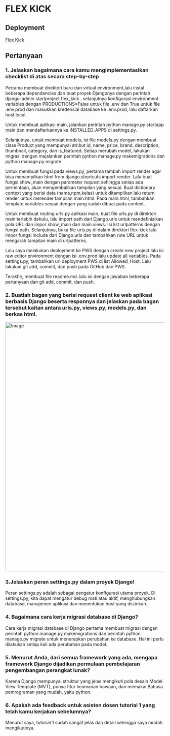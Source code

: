 # FLEX KICK
## Deployment
[Flex Kick](https://inayah-saffanah-flexkick.pbp.cs.ui.ac.id/)

## Pertanyaan
### 1. Jelaskan bagaimana cara kamu mengimplementasikan checklist di atas secara step-by-step
Pertama membuat direktori baru dan virtual environment,lalu instal beberapa dependencies dan buat proyek Djangonya dengan perintah django-admin startproject flex_kick . selanjutnya konfigurasi environment variables dengan PRODUCTIONS=False untuk file .env dan True untuk file .env.prod dan masukkan kredensial database ke .env.prod, lalu daftarkan host local. 

Untuk membuat aplikasi main, jalankan perintah python manage.py startapp main dan mendaftarkannya ke INSTALLED_APPS di settings.py.

Selanjutnya, untuk membuat models, isi file models.py dengan membuat class Product yang mempunyai atribut id, name, price, brand, description, thumbnail, category, dan is_featured. Setiap merubah model, lakukan migrasi dengan mejalankan perintah python manage.py makemigrations dan python manage.py migrate

Untuk membuat fungsi pada views.py, pertama tambah import render agar bisa menampilkan html from django.shortcuts import render. Lalu buat fungsi show_main dengan parameter request sehingga setiap ada permintaan, akan mengembalikan tampilan yang sesuai. Buat dictionary context yang berisi data (nama,npm,kelas) untuk ditampilkan lalu return render untuk merender tampilan main.html. Pada main.html, tambahkan template variables sesuai dengan yang sudah dibuat pada context.

Untuk membuat routing urls.py aplikasi main, buat file urls.py di direktori main terlebih dahulu, lalu import path dari Django.urls untuk mendefinisikan pola URL dan impor show_main dari main.views. Isi list urlpatterns dengan fungsi path. Selanjutnya, buka file urls.py di dalam direktori flex-kick lalu impor fungsi include dari Django.urls dan tambahkan rute URL untuk mengarah tampilan main di urlpatterns.

Lalu saya melakukan deployment ke PWS dengan create new project lalu isi raw editor environment dengan isi .env.prod lalu update all variables. Pada settings.py, tambahkan url deployment PWS di list Allowed_Host. Lalu lakukan git add, commit, dan push pada GitHub dan PWS. 

Terakhir, membuat file readme.md. lalu isi dengan jawaban beberapa pertanyaan dan git add, commit, dan push,

### 2. Buatlah bagan yang berisi request client ke web aplikasi berbasis Django beserta responnya dan jelaskan pada bagan tersebut kaitan antara urls.py, views.py, models.py, dan berkas html.
<img width="1394" height="784" alt="Image" src="https://github.com/user-attachments/assets/7f2bff1e-c8ed-4768-a928-e43713bf34db" />

### 3.Jelaskan peran settings.py dalam proyek Django!
Peran settings.py adalah sebagai pengatur konfigurasi utama proyek. Di settings.py, kita dapat mengatur debug mati atau aktif, menghubungkan database, manajemen aplikasi dan menentukan host yang diizinkan.

### 4. Bagaimana cara kerja migrasi database di Django?
Cara kerja migrasi database di Django pertama membuat migrasi dengan perintah python manage.py makemigrations dan perintah python manage.py migrate untuk menerapkan perubahan ke database. Hal ini perlu dilakukan setiap kali ada perubahan pada model. 

### 5. Menurut Anda, dari semua framework yang ada, mengapa framework Django dijadikan permulaan pembelajaran pengembangan perangkat lunak?
Karena Django mempunyai struktur yang jelas mengikuti pola desain Model View Template (MVT), punya fitur keamanan bawaan, dan memakai Bahasa pemrograman yang mudah, yaitu python.

### 6. Apakah ada feedback untuk asisten dosen tutorial 1 yang telah kamu kerjakan sebelumnya?
Menurut saya, tutorial 1 sudah sangat jelas dan detail sehingga saya mudah mengikutinya.
